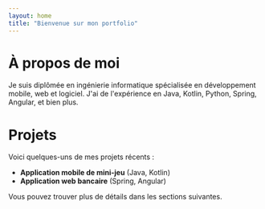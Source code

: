 ```yaml
---
layout: home
title: "Bienvenue sur mon portfolio"
---
```


# À propos de moi

Je suis diplômée en ingénierie informatique spécialisée en développement mobile, web et logiciel. J'ai de l'expérience en Java, Kotlin, Python, Spring, Angular, et bien plus.

# Projets

Voici quelques-uns de mes projets récents :

- **Application mobile de mini-jeu** (Java, Kotlin)
- **Application web bancaire** (Spring, Angular)

Vous pouvez trouver plus de détails dans les sections suivantes.
